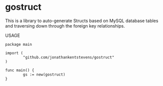 # gostruct
This is a library to auto-generate Structs based on MySQL database tables and traversing down through the foreign key relationships.

USAGE

    package main
    
    import (
            "github.com/jonathankentstevens/gostruct"
    )
    
    func main() {
            gs := new(gostruct)
    }
